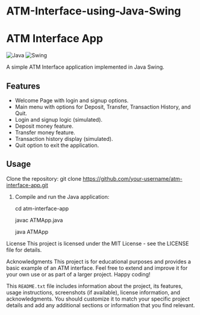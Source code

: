 # ATM-Interface-using-Java-Swing

# ATM Interface App

![Java](https://img.shields.io/badge/language-Java-orange.svg)
![Swing](https://img.shields.io/badge/library-Swing-blue.svg)

A simple ATM Interface application implemented in Java Swing.

## Features
- Welcome Page with login and signup options.
- Main menu with options for Deposit, Transfer, Transaction History, and Quit.
- Login and signup logic (simulated).
- Deposit money feature.
- Transfer money feature.
- Transaction history display (simulated).
- Quit option to exit the application.

## Usage
 Clone the repository:
   git clone https://github.com/your-username/atm-interface-app.git

1. Compile and run the Java application:

    cd atm-interface-app

    javac ATMApp.java

    java ATMApp


License
This project is licensed under the MIT License - see the LICENSE file for details.

Acknowledgments
This project is for educational purposes and provides a basic example of an ATM interface.
Feel free to extend and improve it for your own use or as part of a larger project.
Happy coding!


This `README.txt` file includes information about the project, its features, usage instructions, screenshots (if available), license information, and acknowledgments. You should customize it to match your specific project details and add any additional sections or information that you find relevant.
